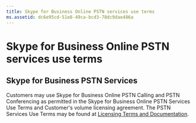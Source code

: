```yaml
---
title: Skype for Business Online PSTN services use terms
ms.assetid: dc6e95cd-51e8-49ca-bcd3-78dc9dae486a
---
```



# Skype for Business Online PSTN services use terms

## Skype for Business PSTN Services

Customers may use Skype for Business Online PSTN Calling and PSTN Conferencing as permitted in the Skype for Business Online PSTN Services Use Terms and Customer's volume licensing agreement. The PSTN Services Use Terms may be found at  [Licensing Terms and Documentation](http://www.microsoftvolumelicensing.com/DocumentSearch.aspx?Mode=2&amp;Keyword=PSTN).
  
    
    

